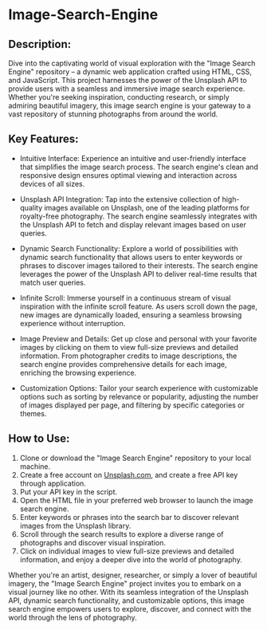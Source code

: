 # Image-Search-Engine
## Description:

Dive into the captivating world of visual exploration with the "Image Search Engine" repository – a dynamic web application crafted using HTML, CSS, and JavaScript. This project harnesses the power of the Unsplash API to provide users with a seamless and immersive image search experience. Whether you're seeking inspiration, conducting research, or simply admiring beautiful imagery, this image search engine is your gateway to a vast repository of stunning photographs from around the world.

## Key Features:

* Intuitive Interface: Experience an intuitive and user-friendly interface that simplifies the image search process. The search engine's clean and responsive design ensures optimal viewing and interaction across devices of all sizes.

* Unsplash API Integration: Tap into the extensive collection of high-quality images available on Unsplash, one of the leading platforms for royalty-free photography. The search engine seamlessly integrates with the Unsplash API to fetch and display relevant images based on user queries.

* Dynamic Search Functionality: Explore a world of possibilities with dynamic search functionality that allows users to enter keywords or phrases to discover images tailored to their interests. The search engine leverages the power of the Unsplash API to deliver real-time results that match user queries.

* Infinite Scroll: Immerse yourself in a continuous stream of visual inspiration with the infinite scroll feature. As users scroll down the page, new images are dynamically loaded, ensuring a seamless browsing experience without interruption.

* Image Preview and Details: Get up close and personal with your favorite images by clicking on them to view full-size previews and detailed information. From photographer credits to image descriptions, the search engine provides comprehensive details for each image, enriching the browsing experience.

* Customization Options: Tailor your search experience with customizable options such as sorting by relevance or popularity, adjusting the number of images displayed per page, and filtering by specific categories or themes.

## How to Use:

1. Clone or download the "Image Search Engine" repository to your local machine.
2. Create a free account on [Unsplash.com](https://unsplash.com/developers), and create a free API key through application.
3. Put your API key in the script. 
4. Open the HTML file in your preferred web browser to launch the image search engine.
5. Enter keywords or phrases into the search bar to discover relevant images from the Unsplash library.
6. Scroll through the search results to explore a diverse range of photographs and discover visual inspiration.
7. Click on individual images to view full-size previews and detailed information, and enjoy a deeper dive into the world of photography.

Whether you're an artist, designer, researcher, or simply a lover of beautiful imagery, the "Image Search Engine" project invites you to embark on a visual journey like no other. With its seamless integration of the Unsplash API, dynamic search functionality, and customizable options, this image search engine empowers users to explore, discover, and connect with the world through the lens of photography.
